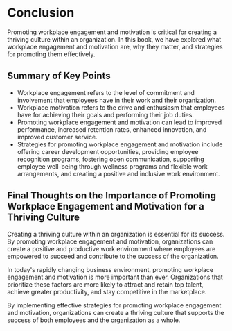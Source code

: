 # Conclusion

Promoting workplace engagement and motivation is critical for creating a thriving culture within an organization. In this book, we have explored what workplace engagement and motivation are, why they matter, and strategies for promoting them effectively.

Summary of Key Points
---------------------

* Workplace engagement refers to the level of commitment and involvement that employees have in their work and their organization.
* Workplace motivation refers to the drive and enthusiasm that employees have for achieving their goals and performing their job duties.
* Promoting workplace engagement and motivation can lead to improved performance, increased retention rates, enhanced innovation, and improved customer service.
* Strategies for promoting workplace engagement and motivation include offering career development opportunities, providing employee recognition programs, fostering open communication, supporting employee well-being through wellness programs and flexible work arrangements, and creating a positive and inclusive work environment.

Final Thoughts on the Importance of Promoting Workplace Engagement and Motivation for a Thriving Culture
--------------------------------------------------------------------------------------------------------

Creating a thriving culture within an organization is essential for its success. By promoting workplace engagement and motivation, organizations can create a positive and productive work environment where employees are empowered to succeed and contribute to the success of the organization.

In today's rapidly changing business environment, promoting workplace engagement and motivation is more important than ever. Organizations that prioritize these factors are more likely to attract and retain top talent, achieve greater productivity, and stay competitive in the marketplace.

By implementing effective strategies for promoting workplace engagement and motivation, organizations can create a thriving culture that supports the success of both employees and the organization as a whole.